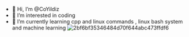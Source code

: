- 👋 Hi, I’m @CoYildiz
- 👀 I’m interested in coding
- 🌱 I’m currently learning cpp and linux commands , linux bash system and machine learning
![2bf6bf35346484d70f644abc473ffdf6](https://github.com/CoYildiz/CoYildiz/assets/127496796/d9eab536-122b-4901-a174-e3b3f10cfb27)
